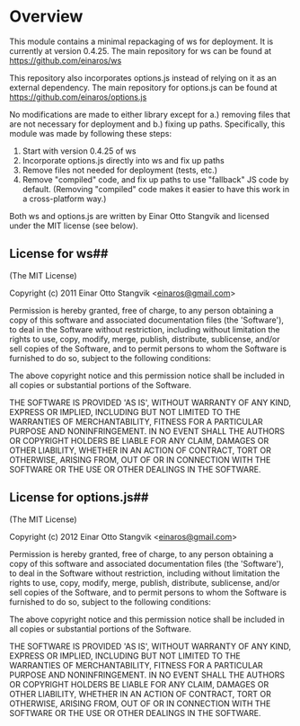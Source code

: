 # Overview

This module contains a minimal repackaging of ws for deployment.
It is currently at version 0.4.25. The main repository for ws can be
found at https://github.com/einaros/ws

This repository also incorporates options.js instead of relying on it
as an external dependency. The main repository for options.js can be
found at https://github.com/einaros/options.js

No modifications are made to either library except for a.) removing
files that are not necessary for deployment and b.) fixing up paths.
Specifically, this module was made by following these steps:

1. Start with version 0.4.25 of ws
2. Incorporate options.js directly into ws and fix up paths
3. Remove files not needed for deployment (tests, etc.)
4. Remove "compiled" code, and fix up paths to use "fallback"
JS code by default. (Removing "compiled" code makes it easier
to have this work in a cross-platform way.)

Both ws and options.js are written by Einar Otto Stangvik and licensed
under the MIT license (see below).

## License for ws##

(The MIT License)

Copyright (c) 2011 Einar Otto Stangvik &lt;einaros@gmail.com&gt;

Permission is hereby granted, free of charge, to any person obtaining
a copy of this software and associated documentation files (the
'Software'), to deal in the Software without restriction, including
without limitation the rights to use, copy, modify, merge, publish,
distribute, sublicense, and/or sell copies of the Software, and to
permit persons to whom the Software is furnished to do so, subject to
the following conditions:

The above copyright notice and this permission notice shall be
included in all copies or substantial portions of the Software.

THE SOFTWARE IS PROVIDED 'AS IS', WITHOUT WARRANTY OF ANY KIND,
EXPRESS OR IMPLIED, INCLUDING BUT NOT LIMITED TO THE WARRANTIES OF
MERCHANTABILITY, FITNESS FOR A PARTICULAR PURPOSE AND NONINFRINGEMENT.
IN NO EVENT SHALL THE AUTHORS OR COPYRIGHT HOLDERS BE LIABLE FOR ANY
CLAIM, DAMAGES OR OTHER LIABILITY, WHETHER IN AN ACTION OF CONTRACT,
TORT OR OTHERWISE, ARISING FROM, OUT OF OR IN CONNECTION WITH THE
SOFTWARE OR THE USE OR OTHER DEALINGS IN THE SOFTWARE.

## License for options.js##

(The MIT License)

Copyright (c) 2012 Einar Otto Stangvik &lt;einaros@gmail.com&gt;

Permission is hereby granted, free of charge, to any person obtaining
a copy of this software and associated documentation files (the
'Software'), to deal in the Software without restriction, including
without limitation the rights to use, copy, modify, merge, publish,
distribute, sublicense, and/or sell copies of the Software, and to
permit persons to whom the Software is furnished to do so, subject to
the following conditions:

The above copyright notice and this permission notice shall be
included in all copies or substantial portions of the Software.

THE SOFTWARE IS PROVIDED 'AS IS', WITHOUT WARRANTY OF ANY KIND,
EXPRESS OR IMPLIED, INCLUDING BUT NOT LIMITED TO THE WARRANTIES OF
MERCHANTABILITY, FITNESS FOR A PARTICULAR PURPOSE AND NONINFRINGEMENT.
IN NO EVENT SHALL THE AUTHORS OR COPYRIGHT HOLDERS BE LIABLE FOR ANY
CLAIM, DAMAGES OR OTHER LIABILITY, WHETHER IN AN ACTION OF CONTRACT,
TORT OR OTHERWISE, ARISING FROM, OUT OF OR IN CONNECTION WITH THE
SOFTWARE OR THE USE OR OTHER DEALINGS IN THE SOFTWARE.